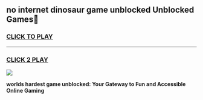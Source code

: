 
## no internet dinosaur game unblocked Unblocked Games👋
<h3>
<a href="https://premium.freeplayer.one?title=no_internet_dinosaur_game_unblocked&ref=16F">CLICK TO PLAY</a></h3>
<hr>

<h3>
<a href="https://premium.freeplayer.one?title=no_internet_dinosaur_game_unblocked&ref=16F">CLICK 2 PLAY</a>
  
</h3>

<a href="https://premium.freeplayer.one?title=no_internet_dinosaur_game_unblocked&ref=16F/"><img src="https://clearcache.store/games.png"></a>


**worlds hardest game unblocked: Your Gateway to Fun and Accessible Online Gaming**
